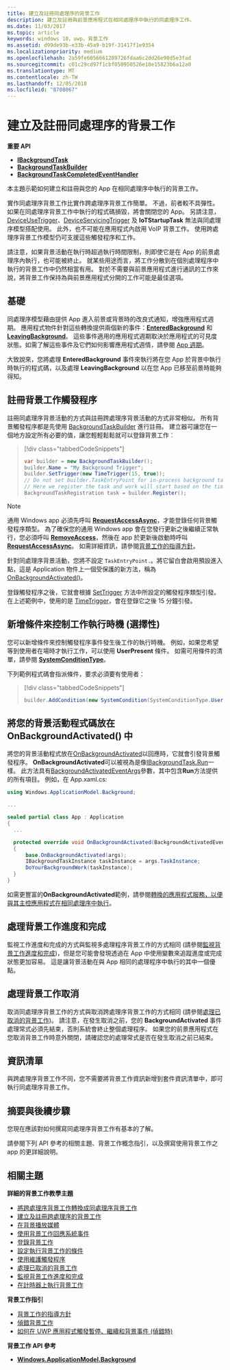 ```yaml
---
title: 建立及註冊同處理序的背景工作
description: 建立及註冊與前景應用程式在相同處理序中執行的同處理序工作。
ms.date: 11/03/2017
ms.topic: article
keywords: windows 10，uwp，背景工作
ms.assetid: d99de93b-e33b-45a9-b19f-31417f1e9354
ms.localizationpriority: medium
ms.openlocfilehash: 2a59fe6056661289726fdaa6c2dd26e90d5e3fad
ms.sourcegitcommit: c01c29cd97f1cbf050950526e18e15823b6a12a0
ms.translationtype: MT
ms.contentlocale: zh-TW
ms.lasthandoff: 12/05/2018
ms.locfileid: "8708067"
---
```

# <a name="create-and-register-an-in-process-background-task"></a>建立及註冊同處理序的背景工作

**重要 API**

-   [**IBackgroundTask**](https://msdn.microsoft.com/library/windows/apps/br224794)
-   [**BackgroundTaskBuilder**](https://msdn.microsoft.com/library/windows/apps/br224768)
-   [**BackgroundTaskCompletedEventHandler**](https://msdn.microsoft.com/library/windows/apps/br224781)

本主題示範如何建立和註冊與您的 App 在相同處理序中執行的背景工作。

實作同處理序背景工作比實作跨處理序背景工作簡單。 不過，前者較不具彈性。 如果在同處理序背景工作中執行的程式碼損毀，將會關閉您的 App。 另請注意，[DeviceUseTrigger](https://msdn.microsoft.com/library/windows/apps/windows.applicationmodel.background.deviceusetrigger.aspx)、[DeviceServicingTrigger](https://msdn.microsoft.com/library/windows/apps/windows.applicationmodel.background.deviceservicingtrigger.aspx) 及 **IoTStartupTask** 無法與同處理序模型搭配使用。 此外，也不可能在應用程式內啟用 VoIP 背景工作。 使用跨處理序背景工作模型仍可支援這些觸發程序和工作。

請注意，如果背景活動在執行時超過執行時間限制，則即使它是在 App 的前景處理序內執行，也可能被終止。 就某些用途而言，將工作分散到在個別處理程序中執行的背景工作中仍然相當有用。 對於不需要與前景應用程式進行通訊的工作來說，將背景工作保持為與前景應用程式分開的工作可能是最佳選項。

## <a name="fundamentals"></a>基礎

同處理序模型藉由提供 App 進入前景或背景時的改良式通知，增強應用程式週期。 應用程式物件針對這些轉換提供兩個新的事件：[**EnteredBackground**](https://msdn.microsoft.com/library/windows/apps/Windows.ApplicationModel.Core.CoreApplication.EnteredBackground) 和 [**LeavingBackground**](https://msdn.microsoft.com/library/windows/apps/Windows.ApplicationModel.Core.CoreApplication.LeavingBackground)。 這些事件適用的應用程式週期取決於應用程式的可見度狀態。如需了解這些事件及它們如何影響應用程式週情，請參閱 [App 週期](app-lifecycle.md)。

大致說來，您將處理 **EnteredBackground** 事件來執行將在您 App 於背景中執行時執行的程式碼，以及處理 **LeavingBackground** 以在您 App 已移至前景時能夠得知。

## <a name="register-your-background-task-trigger"></a>註冊背景工作觸發程序

註冊同處理序背景活動的方式與註冊跨處理序背景活動的方式非常相似。 所有背景觸發程序都是先使用 [BackgroundTaskBuilder](https://msdn.microsoft.com/library/windows/apps/windows.applicationmodel.background.backgroundtaskbuilder.aspx?f=255&MSPPError=-2147217396) 進行註冊。 建立器可讓您在一個地方設定所有必要的值，讓您輕輕鬆鬆就可以登錄背景工作︰

> [!div class="tabbedCodeSnippets"]
> ```cs
> var builder = new BackgroundTaskBuilder();
> builder.Name = "My Background Trigger";
> builder.SetTrigger(new TimeTrigger(15, true));
> // Do not set builder.TaskEntryPoint for in-process background tasks
> // Here we register the task and work will start based on the time trigger.
> BackgroundTaskRegistration task = builder.Register();
> ```

> [!NOTE]
> 通用 Windows app 必須先呼叫 [**RequestAccessAsync**](https://msdn.microsoft.com/library/windows/apps/hh700485)，才能登錄任何背景觸發程序類型。
> 為了確保您的通用 Windows app 會在您發行更新之後繼續正常執行，您必須呼叫 [**RemoveAccess**](https://msdn.microsoft.com/library/windows/apps/hh700471)，然後在 app 於更新後啟動時呼叫 [**RequestAccessAsync**](https://msdn.microsoft.com/library/windows/apps/hh700485)。 如需詳細資訊，請參閱[背景工作的指導方針](guidelines-for-background-tasks.md)。

針對同處理序背景活動，您將不設定 `TaskEntryPoint.`。將它留白會啟用預設進入點，這是 Application 物件上一個受保護的新方法，稱為 [OnBackgroundActivated()](https://msdn.microsoft.com/library/windows/apps/windows.ui.xaml.application.onbackgroundactivated.aspx)。

登錄觸發程序之後，它就會根據 [SetTrigger](https://msdn.microsoft.com/library/windows/apps/windows.applicationmodel.background.backgroundtaskbuilder.settrigger.aspx) 方法中所設定的觸發程序類型引發。 在上述範例中，使用的是 [TimeTrigger](https://msdn.microsoft.com/library/windows/apps/windows.applicationmodel.background.timetrigger.aspx)，會在登錄它之後 15 分鐘引發。

## <a name="add-a-condition-to-control-when-your-task-will-run-optional"></a>新增條件來控制工作執行時機 (選擇性)

您可以新增條件來控制觸發程序事件發生後工作的執行時機。 例如，如果您希望等到使用者在場時才執行工作，可以使用 **UserPresent** 條件。 如需可用條件的清單，請參閱 [**SystemConditionType**](https://msdn.microsoft.com/library/windows/apps/br224835)。

下列範例程式碼會指派條件，要求必須要有使用者：

> [!div class="tabbedCodeSnippets"]
> ```cs
> builder.AddCondition(new SystemCondition(SystemConditionType.UserPresent));
> ```

## <a name="place-your-background-activity-code-in-onbackgroundactivated"></a>將您的背景活動程式碼放在 OnBackgroundActivated() 中

將您的背景活動程式放在[OnBackgroundActivated](https://msdn.microsoft.com/library/windows/apps/windows.ui.xaml.application.onbackgroundactivated.aspx)以回應時，它就會引發背景觸發程序。 **OnBackgroundActivated**可以被視為是像[IBackgroundTask.Run](https://msdn.microsoft.com/library/windows/apps/windows.applicationmodel.background.ibackgroundtask.run.aspx?f=255&MSPPError=-2147217396)一樣。 此方法具有[BackgroundActivatedEventArgs](https://msdn.microsoft.com/library/windows/apps/windows.applicationmodel.activation.backgroundactivatedeventargs.aspx)參數，其中包含**Run**方法提供的所有項目。 例如，在 App.xaml.cs:

``` cs
using Windows.ApplicationModel.Background;

...

sealed partial class App : Application
{
  ...

  protected override void OnBackgroundActivated(BackgroundActivatedEventArgs args)
  {
      base.OnBackgroundActivated(args);
      IBackgroundTaskInstance taskInstance = args.TaskInstance;
      DoYourBackgroundWork(taskInstance);  
  }
}
```

如需更豐富的**OnBackgroundActivated**範例，請參閱[轉換的應用程式服務，以便與其主控應用程式在相同處理序中執行](convert-app-service-in-process.md)。

## <a name="handle-background-task-progress-and-completion"></a>處理背景工作進度和完成

監視工作進度和完成的方式與監視多處理程序背景工作的方式相同 (請參閱[監視背景工作進度和完成](monitor-background-task-progress-and-completion.md))，但是您可能會發現透過在 App 中使用變數來追蹤進度或完成狀態更加容易。 這是讓背景活動在與 App 相同的處理程序中執行的其中一個優點。

## <a name="handle-background-task-cancellation"></a>處理背景工作取消

取消同處理序背景工作的方式與取消跨處理序背景工作的方式相同 (請參閱[處理已取消的背景工作](handle-a-cancelled-background-task.md))。 請注意，在發生取消之前，您的 **BackgroundActivated** 事件處理常式必須先結束，否則系統會終止整個處理程序。 如果您的前景應用程式在您取消背景工作時意外關閉，請確認您的處理常式是否在發生取消之前已結束。

## <a name="the-manifest"></a>資訊清單

與跨處理序背景工作不同，您不需要將背景工作資訊新增到套件資訊清單中，即可執行同處理序背景工作。

## <a name="summary-and-next-steps"></a>摘要與後續步驟

您現在應該對如何撰寫同處理序背景工作有基本的了解。

請參閱下列 API 參考的相關主題、背景工作概念指引，以及撰寫使用背景工作之 app 的更詳細說明。

## <a name="related-topics"></a>相關主題

**詳細的背景工作教學主題**

* [將跨處理序背景工作轉換成同處理序背景工作](convert-out-of-process-background-task.md)
* [建立及註冊跨處理序的背景工作](create-and-register-a-background-task.md)
* [在背景播放媒體](https://msdn.microsoft.com/windows/uwp/audio-video-camera/background-audio)
* [使用背景工作回應系統事件](respond-to-system-events-with-background-tasks.md)
* [登錄背景工作](register-a-background-task.md)
* [設定執行背景工作的條件](set-conditions-for-running-a-background-task.md)
* [使用維護觸發程序](use-a-maintenance-trigger.md)
* [處理已取消的背景工作](handle-a-cancelled-background-task.md)
* [監視背景工作進度和完成](monitor-background-task-progress-and-completion.md)
* [在計時器上執行背景工作](run-a-background-task-on-a-timer-.md)

**背景工作指引**

* [背景工作的指導方針](guidelines-for-background-tasks.md)
* [偵錯背景工作](debug-a-background-task.md)
* [如何在 UWP 應用程式觸發暫停、繼續和背景事件 (偵錯時)](http://go.microsoft.com/fwlink/p/?linkid=254345)

**背景工作 API 參考**

* [**Windows.ApplicationModel.Background**](https://msdn.microsoft.com/library/windows/apps/br224847)
